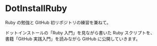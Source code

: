 # DotInstallRuby

Ruby の勉強と GitHub 初リポジトリの練習を兼ねて。

ドットインストールの「Ruby 入門」を見ながら書いた Ruby スクリプトを、  
書籍「GitHub 実践入門」を読みながら GitHub に公開していきます。
